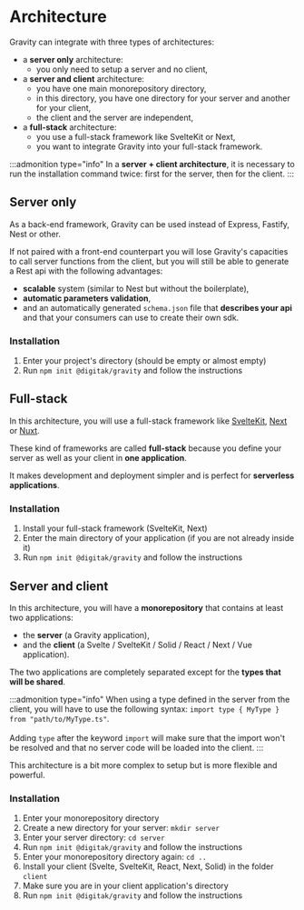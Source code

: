 # Architecture

Gravity can integrate with three types of architectures:

- a **server only** architecture:
  - you only need to setup a server and no client,
- a **server and client** architecture:
  - you have one main monorepository directory,
  - in this directory, you have one directory for your server and another for your client,
  - the client and the server are independent,
- a **full-stack** architecture:
  - you use a full-stack framework like SvelteKit or Next,
  - you want to integrate Gravity into your full-stack framework.


:::admonition type="info"
In a **server + client architecture**, it is necessary to run the installation command twice: first for the server, then for the client.
:::


## Server only

As a back-end framework, Gravity can be used instead of Express, Fastify, Nest or other.

If not paired with a front-end counterpart you will lose Gravity's capacities to call server functions from the client, but you will still be able to generate a Rest api with the following advantages:

- **scalable** system (similar to Nest but without the boilerplate),
- **automatic parameters validation**,
- and an automatically generated `schema.json` file that **describes your api** and that your consumers can use to create their own sdk.

### Installation

1. Enter your project's directory (should be empty or almost empty)
2. Run `npm init @digitak/gravity` and follow the instructions

## Full-stack

In this architecture, you will use a full-stack framework like [SvelteKit](kit.svelte.dev), [Next](nextjs.org) or [Nuxt](v3.nuxtjs.org/).

These kind of frameworks are called **full-stack** because you define your server as well as your client in **one application**.

It makes development and deployment simpler and is perfect for **serverless applications**.

### Installation

1. Install your full-stack framework (SvelteKit, Next)
2. Enter the main directory of your application (if you are not already inside it)
3. Run `npm init @digitak/gravity` and follow the instructions

## Server and client

In this architecture, you will have a **monorepository** that contains at least two applications:

- the **server** (a Gravity application),
- and the **client** (a Svelte / SvelteKit / Solid / React / Next / Vue application).

The two applications are completely separated except for the **types that will be shared**.

:::admonition type="info"
When using a type defined in the server from the client, you will have to use the following syntax: `import type { MyType } from "path/to/MyType.ts"`.<br><br>Adding `type` after the keyword `import` will make sure that the import won't be resolved and that no server code will be loaded into the client.
:::

This architecture is a bit more complex to setup but is more flexible and powerful.

### Installation

1. Enter your monorepository directory
2. Create a new directory for your server: `mkdir server`
3. Enter your server directory: `cd server`
4. Run `npm init @digitak/gravity` and follow the instructions
5. Enter your monorepository directory again: `cd ..`
5. Install your client (Svelte, SvelteKit, React, Next, Solid) in the folder `client`
7. Make sure you are in your client application's directory
8. Run `npm init @digitak/gravity` and follow the instructions
